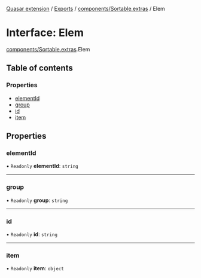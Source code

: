 [Quasar extension](../index.md) / [Exports](../modules.md) / [components/Sortable.extras](../modules/components_Sortable_extras.md) / Elem

# Interface: Elem

[components/Sortable.extras](../modules/components_Sortable_extras.md).Elem

## Table of contents

### Properties

- [elementId](components_Sortable_extras.Elem.md#elementid)
- [group](components_Sortable_extras.Elem.md#group)
- [id](components_Sortable_extras.Elem.md#id)
- [item](components_Sortable_extras.Elem.md#item)

## Properties

### elementId

• `Readonly` **elementId**: `string`

___

### group

• `Readonly` **group**: `string`

___

### id

• `Readonly` **id**: `string`

___

### item

• `Readonly` **item**: `object`
